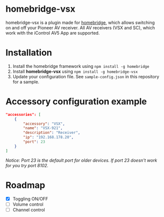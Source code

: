 # homebridge-vsx

homebridge-vsx is a plugin made for [homebridge](https://github.com/nfarina/homebridge),
which allows switching on and off your Pioneer AV receiver. All AV receivers (VSX and SC),
which work with the iControl AV5 App are supported.

# Installation

1. Install the homebridge framework using `npm install -g homebridge`
2. Install **homebridge-vsx** using `npm install -g homebridge-vsx`
3. Update your configuration file. See `sample-config.json` in this repository for a sample. 

# Accessory configuration example
```json
"accessories": [
	{
		"accessory": "VSX",
		"name": "VSX-921",
		"description": "Receiver",
		"ip": "192.168.178.20",
		"port": 23
	}
]
```

*Notice: Port 23 is the default port for older devices. If port 23 doesn't work for you try port 8102.*

# Roadmap

- [x] Toggling ON/OFF
- [ ] Volume control
- [ ] Channel control
